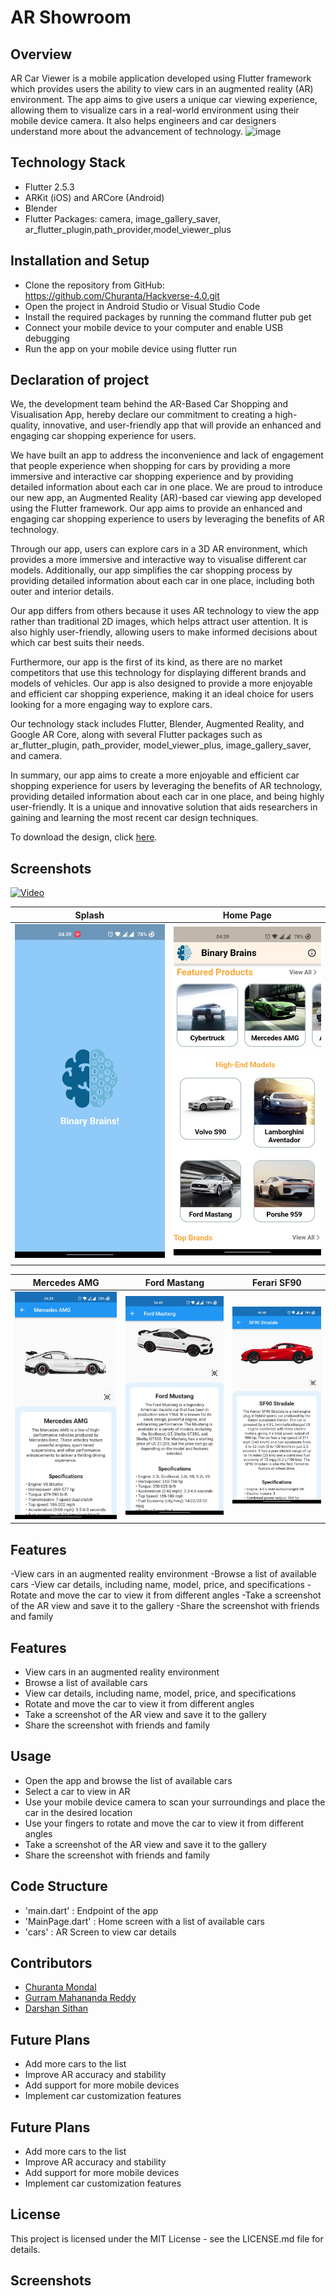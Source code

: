 # AR Showroom

## Overview

AR Car Viewer is a mobile application developed using Flutter framework which provides users the ability to view cars in an augmented reality (AR) environment. The app aims to give users a unique car viewing experience, allowing them to visualize cars in a real-world environment using their mobile device camera. It also helps engineers and car designers understand more about the advancement of technology.
![image](https://user-images.githubusercontent.com/83538805/232266879-58b8a55d-31f4-41e1-a073-32ce7074316b.png)


## Technology Stack

- Flutter 2.5.3
- ARKit (iOS) and ARCore (Android)
- Blender
- Flutter Packages: camera, image_gallery_saver, ar_flutter_plugin,path_provider,model_viewer_plus

## Installation and Setup

- Clone the repository from GitHub: https://github.com/Churanta/Hackverse-4.0.git
- Open the project in Android Studio or Visual Studio Code
- Install the required packages by running the command flutter pub get
- Connect your mobile device to your computer and enable USB debugging
- Run the app on your mobile device using flutter run

## Declaration of project
We, the development team behind the AR-Based Car Shopping and Visualisation App, hereby declare our commitment to creating a high-quality, innovative, and user-friendly app that will provide an enhanced and engaging car shopping experience for users.

We have built an app to address the inconvenience and lack of engagement that people experience when shopping for cars by providing a more immersive and interactive car shopping experience and by providing detailed information about each car in one place. We are proud to introduce our new app, an Augmented Reality (AR)-based car viewing app developed using the Flutter framework. Our app aims to provide an enhanced and engaging car shopping experience to users by leveraging the benefits of AR technology.

Through our app, users can explore cars in a 3D AR environment, which provides a more immersive and interactive way to visualise different car models. Additionally, our app simplifies the car shopping process by providing detailed information about each car in one place, including both outer and interior details.

Our app differs from others because it uses AR technology to view the app rather than traditional 2D images, which helps attract user attention. It is also highly user-friendly, allowing users to make informed decisions about which car best suits their needs.

Furthermore, our app is the first of its kind, as there are no market competitors that use this technology for displaying different brands and models of vehicles. Our app is also designed to provide a more enjoyable and efficient car shopping experience, making it an ideal choice for users looking for a more engaging way to explore cars.

Our technology stack includes Flutter, Blender, Augmented Reality, and Google AR Core, along with several Flutter packages such as ar_flutter_plugin, path_provider, model_viewer_plus, image_gallery_saver, and camera.

In summary, our app aims to create a more enjoyable and efficient car shopping experience for users by leveraging the benefits of AR technology, providing detailed information about each car in one place, and being highly user-friendly. It is a unique and innovative solution that aids researchers in gaining and learning the most recent car design techniques.

To download the design, click [here](https://drive.google.com/file/d/1EGwE2VkjNq3hvrH5dv5VbsiQ0_V5kh5H/view?usp=sharing).


## Screenshots

[![Video](https://drive.google.com/file/d/1lttcswkKCeja5yEkj9aLPIqr5RgprcrI/view?usp=share_link)](https://drive.google.com/file/d/1lttcswkKCeja5yEkj9aLPIqr5RgprcrI/view?usp=share_link)

|          Splash          |        Home Page         |
| :----------------------: | :----------------------: |
| ![](ScreenShots/sc3.jpg) | ![](ScreenShots/sc4.jpg) |
|                          |

|       Mercedes AMG       |       Ford Mastang       |       Ferari SF90        |
| :----------------------: | :----------------------: | :----------------------: |
| ![](ScreenShots/sc5.jpg) | ![](ScreenShots/sc6.jpg) | ![](ScreenShots/sc7.jpg) |

## Features

-View cars in an augmented reality environment
-Browse a list of available cars
-View car details, including name, model, price, and specifications
-Rotate and move the car to view it from different angles
-Take a screenshot of the AR view and save it to the gallery
-Share the screenshot with friends and family

## Features

- View cars in an augmented reality environment
- Browse a list of available cars
- View car details, including name, model, price, and specifications
- Rotate and move the car to view it from different angles
- Take a screenshot of the AR view and save it to the gallery
- Share the screenshot with friends and family





## Usage

- Open the app and browse the list of available cars
- Select a car to view in AR
- Use your mobile device camera to scan your surroundings and place the car in the desired location
- Use your fingers to rotate and move the car to view it from different angles
- Take a screenshot of the AR view and save it to the gallery
- Share the screenshot with friends and family

## Code Structure

- 'main.dart' : Endpoint of the app
- 'MainPage.dart' : Home screen with a list of available cars
- 'cars' : AR Screen to view car details

## Contributors

- [Churanta Mondal](https://github.com/Churanta)
- [Gurram Mahananda Reddy](https://github.com/nandu5g2)
- [Darshan Sithan](https://www.linkedin.com/in/darshan-sithan/?lipi=urn%3Ali%3Apage%3Ad_flagship3_people_connections%3B3XpbuuW0TUegNf5MAEYIkQ%3D%3D)

## Future Plans

- Add more cars to the list
- Improve AR accuracy and stability
- Add support for more mobile devices
- Implement car customization features

## Future Plans

- Add more cars to the list
- Improve AR accuracy and stability
- Add support for more mobile devices
- Implement car customization features

## License

This project is licensed under the MIT License - see the LICENSE.md file for details.

## Screenshots
